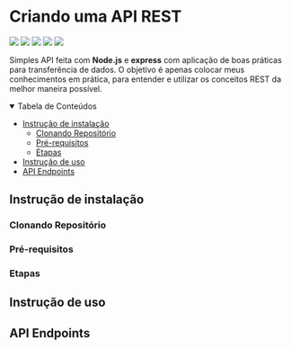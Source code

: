# Criando uma API REST

<img src="https://img.shields.io/github/license/henrygoncalvess/API_RESTful?style=for-the-badge"> <img src="https://img.shields.io/badge/express-4.21.1-royalblue?style=for-the-badge&logoColor=black"> <img src="https://img.shields.io/badge/cors-2.8.5-royalblue?style=for-the-badge&logo=cors&logoColor=black"> <img src="https://img.shields.io/badge/node-20.16.0-43853D?style=for-the-badge"> <img src="https://img.shields.io/badge/npm-10.8.2-firebrick?style=for-the-badge">

Simples API feita com **Node.js** e **express** com aplicação de boas práticas para transferência de dados. O objetivo é apenas colocar meus conhecimentos em prática, para entender e utilizar os conceitos REST da melhor maneira possível.

<details open="open">
<summary>Tabela de Conteúdos</summary>
  
- [Instrução de instalação](#instrução-de-instalação)
  - [Clonando Repositório](#clonando-repositório)
  - [Pré-requisitos](#pré-requisitos)
  - [Etapas](#etapas)
- [Instrução de uso](#instrução-de-uso)
- [API Endpoints](#api-endpoints)
  
</details>

## Instrução de instalação

### Clonando Repositório

### Pré-requisitos

### Etapas

## Instrução de uso

## API Endpoints
